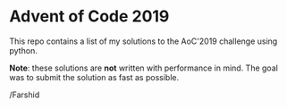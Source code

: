 # Advent of Code 2019
This repo contains a list of my solutions to the AoC'2019 challenge using python.

**Note**: these solutions are **not** written with performance in mind. The goal was to submit the solution as fast as possible. 

/Farshid
